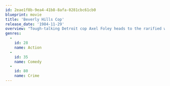 ```yaml
---
id: 2eae1f8b-9ea4-41b8-8afa-0281cbc61cb0
blueprint: movie
title: 'Beverly Hills Cop'
release_date: '1984-11-29'
overview: "Tough-talking Detroit cop Axel Foley heads to the rarified world of Beverly Hills in his beat-up Chevy Nova to investigate a friend's murder. But soon, he realizes he's stumbled onto something much more complicated. Bungling rookie detective Billy Rosewood joins the fish-out-of-water Axel and shows him the West Los Angeles ropes."
genres:
  -
    id: 28
    name: Action
  -
    id: 35
    name: Comedy
  -
    id: 80
    name: Crime
---
```

